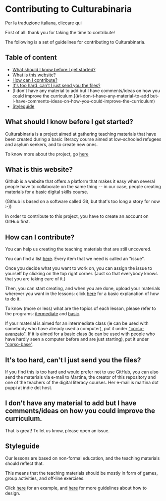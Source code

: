 # Contributing to Culturabinaria

Per la traduzione italiana, cliccare qui

First of all: thank you for taking the time to contribute!

The following is a set of guidelines for contributing to Culturabinaria.

## Table of content

* [What should I know before I get started?](#what-should-I-know-before-I-get-started) <br />
* [What is this website?](#what-is-this-website) <br />
* [How can I contribute?](#how-can-I-contribute) <br />
* [It's too hard, can't I just send you the files?](#it-s-too-hard-can-t-I-just-send-you-the-files) <br />
* [I don't have any material to add but I have comments/ideas on how you could improve the curriculum.](#I-don-t-have-any-material-to-add but-I-have-comments-ideas-on-how-you-could-improve-the-curriculum) <br />
* [Styleguide](#Styleguide) <br />

## What should I know before I get started?
Culturabinaria is a project aimed at gathering teaching materials that have been created during a basic literacy course aimed at low-schooled refugees and asylum seekers, and to create new ones.

To know more about the project, go [here](https://github.com/nam-301/culturabinaria/blob/master/README.md)

## What is this website?
Github is a website that offers a platform that makes it easy when several people have to collaborate on the same thing -- in our case, people creating materials for a basic digital skills course.

(Github is based on a software called Git, but that's too long a story for now :-))

In order to contribute to this project, you have to create an account on GitHub first.

## How can I contribute?
You can help us creating the teaching materials that are still uncovered.

You can find a list [here](https://github.com/nam-301/culturabinaria/issues). Every item that we need is called an "issue".

Once you decide what you want to work on, you can assign the issue to yourself by clicking on the top right corner. (Just so that everybody knows that you are taking care of it.)

Then, you can start creating, and when you are done, upload your materials wherever you want in the lessons: click [here](https://github.com/nam-301/culturabinaria/wiki/Info-&-istruzioni-su-come-contribuire) for a basic explanation of how to do it.

To know (more or less) what are the topics of each lesson, please refer to the programs: [itermediate](https://github.com/nam-301/culturabinaria/blob/master/corso-avanzato/programma-corso-avanzato.md) and [basic](https://github.com/nam-301/culturabinaria/blob/master/corso-base/programma-corso-BASE.md).

If your material is aimed for an intermediate class (ie can be used with somebody who have already used a computer), put it under ["corso-avanzato"](https://github.com/nam-301/culturabinaria/tree/master/corso-avanzato). If it is aimed for a basic class (ie can be used with people who have hardly seen a computer before and are just starting), put it under ["corso-base"](https://github.com/nam-301/culturabinaria/tree/master/corso-base).

## It's too hard, can't I just send you the files?
If you find this is too hard and would prefer not to use GitHub, you can also send the materials via e-mail to Martina, the creator of this repository and one of the teachers of the digital literacy courses. Her e-mail is martina dot puppi at indie dot host.

## I don't have any material to add but I have comments/ideas on how you could improve the curriculum.
That is great! To let us know, please open an issue.

## Styleguide
Our lessons are based on non-formal education, and the teaching materials should reflect that.

This means that the teaching materials should be mostly in form of games, group activities, and off-line exercises.

Click [here](https://github.com/nam-301/culturabinaria/tree/master/corso-avanzato/lez02/file-vs-cartelle) for an example, and [here](https://github.com/nam-301/culturabinaria/blob/master/train-the-trainers-febbraio-2018/metodi-per-superare-approccio-frontale.pdf) for more guidelines about how to design. 

